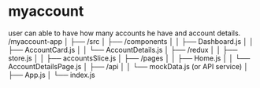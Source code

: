 # myaccount

user can able to have how many accounts he have and account details.
/myaccount-app
│
├── /src
│ ├── /components
│ │ ├── Dashboard.js
│ │ ├── AccountCard.js
│ │ └── AccountDetails.js
│ ├── /redux
│ │ ├── store.js
│ │ ├── accountsSlice.js
│ ├── /pages
│ │ ├── Home.js
│ │ └── AccountDetailsPage.js
│ ├── /api
│ │ └── mockData.js (or API service)
│ ├── App.js
│ └── index.js
